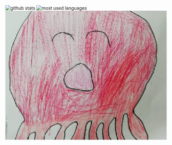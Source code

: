 <img alt="github stats" height="170px" src="https://github-readme-stats.vercel.app/api?username=ukitomo" />
<img alt="most used languages" src="https://github-readme-stats.vercel.app/api/top-langs/?username=ukitomo&layout=compact" />
<img alt="たこやん" src="https://raw.githubusercontent.com/ukitomo/ukitomo/main/takoyann.webp" />
